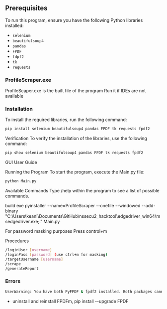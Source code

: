 ## Prerequisites

To run this program, ensure you have the following Python libraries installed:
- `selenium`
- `beautifulsoup4`
- `pandas`
- `FPDF`
- `fdpf2`
- `tk`
- `requests`

### ProfileScraper.exe
ProfileScaper.exe is the built file of the program
Run it if IDEs are not available

### Installation

To install the required libraries, run the following command:

```sh
pip install selenium beautifulsoup4 pandas FPDF tk requests fpdf2
```

Verification
To verify the installation of the libraries, use the following command:

```sh
pip show selenium beautifulsoup4 pandas FPDF tk requests fpdf2
```

GUI User Guide

Running the Program
To start the program, execute the Main.py file:

```sh
python Main.py
```

Available Commands
Type /help within the program to see a list of possible commands.

build exe
pyinstaller --name=ProfileScraper --onefile --windowed --add-binary "C:\Users\keanl\Documents\GitHub\nssecu2_hacktool\edgedriver_win64\msedgedriver.exe;." Main.py

For password masking purposes 
Press control+m

Procedures

```sh
/loginUser [username]
/loginPass [password] (use ctrl+m for masking)
/targetUsername [username]
/scrape
/generateReport
```

### Errors

```sh
UserWarning: You have both PyFPDF & fpdf2 installed. Both packages cannot be installed at the same time as they share the same module namespace. To only keep fpdf2, run: pip uninstall --yes pypdf && pip install --upgrade fpdf2
```

- uninstall and reinstall FPDFm, pip install --upgrade FPDF